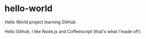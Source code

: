 # hello-world
Hello World project learning GitHub

Hello Github, I like Node.js and Coffeescript (that's what I'made of!).
